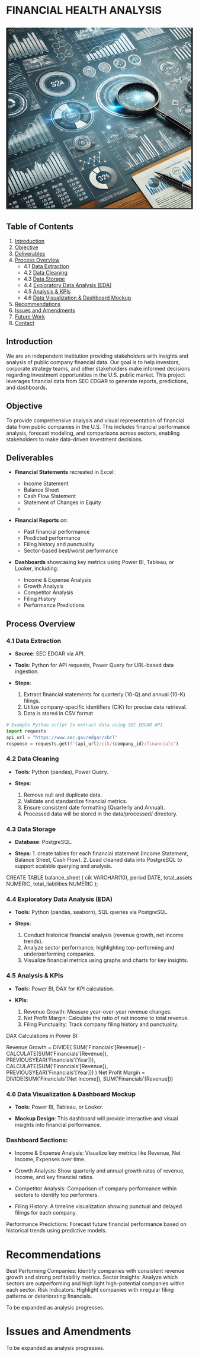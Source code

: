 # FINANCIAL HEALTH ANALYSIS

![SEC DASH BOARD](Images/SEC2_Logo.png)
---

## Table of Contents
1. [Introduction](#introduction)
2. [Objective](#objective)
3. [Deliverables](#deliverables)
4. [Process Overview](#process-overview)
    - 4.1 [Data Extraction](#data-extraction)
    - 4.2 [Data Cleaning](#data-cleaning)
    - 4.3 [Data Storage](#data-storage)
    - 4.4 [Exploratory Data Analysis (EDA)](#exploratory-data-analysis-eda)
    - 4.5 [Analysis & KPIs](#analysis--kpis)
    - 4.6 [Data Visualization & Dashboard Mockup](#data-visualization--dashboard-mockup)
5. [Recommendations](#recommendations)
6. [Issues and Amendments](#issues-and-amendments)
7. [Future Work](#future-work)
8. [Contact](#contact)

## Introduction
We are an independent institution providing stakeholders with insights and analysis of public company financial data. Our goal is to help investors, corporate strategy teams, and other stakeholders make informed decisions regarding investment opportunities in the U.S. public market. This project leverages financial data from SEC EDGAR to generate reports, predictions, and dashboards.

## Objective
To provide comprehensive analysis and visual representation of financial data from public companies in the U.S. This includes financial performance analysis, forecast modeling, and comparisons across sectors, enabling stakeholders to make data-driven investment decisions.

## Deliverables

- **Financial Statements** recreated in Excel:
    - Income Statement
    - Balance Sheet
    - Cash Flow Statement
    - Statement of Changes in Equity
    - 
- **Financial Reports** on:
    - Past financial performance
    - Predicted performance
    - Filing history and punctuality
    - Sector-based best/worst performance
     
- **Dashboards** showcasing key metrics using Power BI, Tableau, or Looker, including:
    - Income & Expense Analysis
    - Growth Analysis
    - Competitor Analysis
    - Filing History
    - Performance Predictions

## Process Overview

### 4.1 Data Extraction
- **Source**: SEC EDGAR via API.
- **Tools**: Python for API requests, Power Query for URL-based data ingestion.
 
- **Steps**:
    1. Extract financial statements for quarterly (10-Q) and annual (10-K) filings.
    2. Utilize company-specific identifiers (CIK) for precise data retrieval.
    3. Data is stored in CSV format
       
```python
# Example Python script to extract data using SEC EDGAR API
import requests
api_url = "https://www.sec.gov/edgar/xbrl"
response = requests.get(f"{api_url}/cik/{company_id}/financials")
```

### 4.2 Data Cleaning
- **Tools**: Python (pandas), Power Query.
  
- **Steps**:
     1. Remove null and duplicate data.
     2. Validate and standardize financial metrics.
     3. Ensure consistent date formatting (Quarterly and Annual).
     4. Processed data will be stored in the data/processed/ directory.

### 4.3 Data Storage
- **Database**: PostgreSQL.
  
- **Steps**:
      1. create tables for each financial statement (Income Statement, Balance Sheet, Cash Flow).
      2.  Load cleaned data into PostgreSQL to support scalable querying and analysis.

CREATE TABLE balance_sheet (
    cik VARCHAR(10),
    period DATE,
    total_assets NUMERIC,
    total_liabilities NUMERIC
);

### 4.4 Exploratory Data Analysis (EDA)
- **Tools**: Python (pandas, seaborn), SQL queries via PostgreSQL.
  
- **Steps**:
    1. Conduct historical financial analysis (revenue growth, net income trends).
    2. Analyze sector performance, highlighting top-performing and underperforming companies.
    3. Visualize financial metrics using graphs and charts for key insights.

### 4.5 Analysis & KPIs
- **Tool**s: Power BI, DAX for KPI calculation.
  
- **KPIs**:
    1. Revenue Growth: Measure year-over-year revenue changes.
    2. Net Profit Margin: Calculate the ratio of net income to total revenue.
    3. Filing Punctuality: Track company filing history and punctuality.

DAX Calculations in Power BI:

Revenue Growth = 
DIVIDE(
  SUM('Financials'[Revenue]) - CALCULATE(SUM('Financials'[Revenue]), PREVIOUSYEAR('Financials'[Year])),
  CALCULATE(SUM('Financials'[Revenue]), PREVIOUSYEAR('Financials'[Year]))
)
Net Profit Margin = 
DIVIDE(SUM('Financials'[Net Income]), SUM('Financials'[Revenue]))

### 4.6 Data Visualization & Dashboard Mockup
- **Tools**: Power BI, Tableau, or Looker.
  
- **Mockup Design**: This dashboard will provide interactive and visual insights into financial performance.

### Dashboard Sections:
- Income & Expense Analysis:
  Visualize key metrics like Revenue, Net Income, Expenses over time.
        
- Growth Analysis:
  Show quarterly and annual growth rates of revenue, income, and key financial ratios.
        
- Competitor Analysis:
  Comparison of company performance within sectors to identify top performers.
        
- Filing History:
  A timeline visualization showing punctual and delayed filings for each company.
        
Performance Predictions:
Forecast future financial performance based on historical trends using predictive models.


# Recommendations

Best Performing Companies: Identify companies with consistent revenue growth and strong profitability metrics.
Sector Insights: Analyze which sectors are outperforming and high
light high-potential companies within each sector.
Risk Indicators: Highlight companies with irregular filing patterns or deteriorating financials.
    
To be expanded as analysis progresses.


# Issues and Amendments
To be expanded as analysis progresses.

